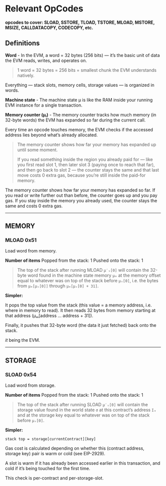 # Relevant OpCodes

**opcodes to cover: SLOAD, SSTORE, TLOAD, TSTORE, MLOAD, MSTORE, MSIZE, CALLDATACOPY, CODECOPY, etc.**

## Definitions

**Word** - In the EVM, a word = 32 bytes (256 bits) — it’s the basic unit of data the EVM reads, writes, and operates on.

> 1 word = 32 bytes = 256 bits = smallest chunk the EVM understands natively.

Everything — stack slots, memory cells, storage values — is organized in words.

**Machine state** - The machine state μ is like the RAM inside your running EVM instance for a single transaction.

**Memory counter (μᵢ)** - The memory counter tracks how much memory (in 32-byte words) the EVM has expanded so far during the current call.

Every time an opcode touches memory, the EVM checks if the accessed address lies beyond what’s already allocated.

> The memory counter shows how far your memory has expanded up until some moment.
>
> If you read something inside the region you already paid for — like you first read slot 1, then later slot 3 (paying once to reach that far), and then go back to slot 2 — the counter stays the same and that last move costs 0 extra gas, because you’re still inside the paid-for memory.

The memory counter shows how far your memory has expanded so far.
If you read or write further out than before, the counter goes up and you pay gas.
If you stay inside the memory you already used, the counter stays the same and costs 0 extra gas.

---

## MEMORY

### MLOAD 0x51

Load word from memory.

**Number of items**
Popped from the stack: 1
Pushed onto the stack: 1

> The top of the stack after running MLOAD `μ′ₛ[0]`
> will contain the 32-byte word found in the machine state memory `μₘ`
> at the memory offset equal to whatever was on top of the stack before `μₛ[0]`,
> i.e. the bytes from `μₘ[μₛ[0]]` through `μₘ[μₛ[0] + 31]`.

**Simpler:**

It pops the top value from the stack (this value = a memory address, i.e. where in memory to read).
It then reads 32 bytes from memory starting at that address (μₘ[address … address + 31]).

Finally, it pushes that 32-byte word (the data it just fetched) back onto the stack.

_it_ being the EVM.

---

## STORAGE

### SLOAD 0x54

Load word from storage.

**Number of items**
Popped from the stack: 1
Pushed onto the stack: 1

> The top of the stack after running SLOAD `μ′ₛ[0]`
> will contain the storage value found in the world state `σ`
> at this contract’s address `Iₐ`
> and at the storage key equal to whatever was on top of the stack before `μₛ[0]`.

**Simpler:**

```
stack top = storage[currentContract][key]
```

Gas cost is calculated depending on whether this (contract address, storage key) pair is warm or cold (see EIP-2929).

A slot is warm if it has already been accessed earlier in this transaction,
and cold if it’s being touched for the first time.

This check is per-contract and per-storage-slot.
